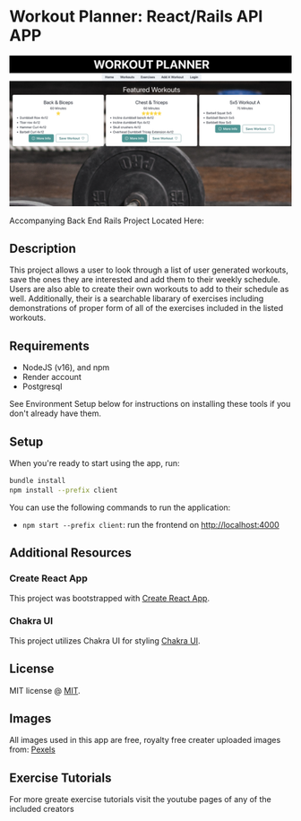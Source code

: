 # Workout Planner: React/Rails API APP

![Sample Page](https://github.com/storynickolas/Workout-Plan-Creator/blob/main/Sample%20Page.png)

Accompanying Back End Rails Project Located Here:

## Description

This project allows a user to look through a list of user generated workouts, save the ones they are interested and add them to their weekly schedule.  Users are also able to create their own workouts to add to their schedule as well.  Additionally, their is a searchable libarary of exercises including demonstrations of proper form of all of the exercises included in the listed workouts.

## Requirements

- NodeJS (v16), and npm
- Render account
- Postgresql

See Environment Setup below for instructions on installing these tools if you
don't already have them.

## Setup

When you're ready to start using the app, run:

```sh
bundle install
npm install --prefix client
```

You can use the following commands to run the application:

- `npm start --prefix client`: run the frontend on
  [http://localhost:4000](http://localhost:4000)


## Additional Resources

### Create React App

This project was bootstrapped with [Create React App](https://github.com/facebook/create-react-app).

### Chakra UI

This project utilizes Chakra UI for styling [Chakra UI](https://chakra-ui.com/getting-started).

## License

MIT license @ [MIT](https://github.com/facebook/react/blob/main/LICENSE).

## Images

All images used in this app are free, royalty free creater uploaded images from: [Pexels](https://www.pexels.com/)

## Exercise Tutorials

For more greate exercise tutorials visit the youtube pages of any of the included creators

